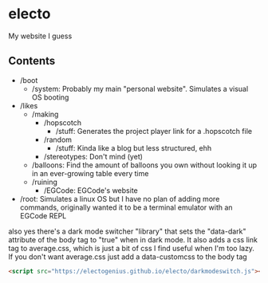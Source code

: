 # electo
My website I guess
## Contents
- /boot
  - /system: Probably my main "personal website". Simulates a visual OS booting
- /likes
  - /making
    - /hopscotch
      - /stuff: Generates the project player link for a .hopscotch file 
    - /random
      - /stuff: Kinda like a blog but less structured, ehh
    - /stereotypes: Don't mind (yet)
  - /balloons: Find the amount of balloons you own without looking it up in an ever-growing table every time
  - /ruining
    - /EGCode: EGCode's website
- /root: Simulates a linux OS but I have no plan of adding more commands, originally wanted it to be a terminal emulator with an EGCode REPL

also yes there's a dark mode switcher "library" that sets the "data-dark" attribute of the body tag to "true" when in dark mode. It also adds a css link tag to average.css, which is just a bit of css I find useful when I'm too lazy. If you don't want average.css just add a data-customcss to the body tag
```html
<script src="https://electogenius.github.io/electo/darkmodeswitch.js"></script>